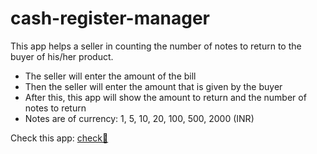 # cash-register-manager

This app helps a seller in counting the number of notes to return to the buyer of his/her product.

* The seller will enter the amount of the bill
* Then the seller will enter the amount that is given by the buyer
* After this, this app will show the amount to return and the number of notes to return
* Notes are of currency: 1, 5, 10, 20, 100, 500, 2000 (INR)

Check this app: [check🚀](https://manage-registered-cash.netlify.app/)
